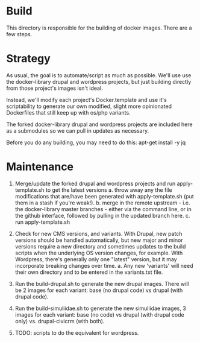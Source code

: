 
# Build

This directory is responsible for the building of docker images. There are a few steps.

# Strategy

As usual, the goal is to automate/script as much as possible. We'll use use the docker-library drupal and wordpress projects, but just building directly from those project's images isn't ideal.

Instead, we'll modify each project's Docker.template and use it's scriptability to generate our own modified, slight more opinionated Dockerfiles that still keep up with os/php variants.

The forked docker-library drupal and wordpress projects are included here as a submodules so we can pull in updates as necessary. 

Before you do any building, you may need to do this: apt-get install -y jq

# Maintenance

1. Merge/update the forked drupal and wordpress projects and run apply-template.sh to get the latest versions 
  a. throw away any the file modifications that are/have been generated with apply-template.sh (put them in a stash if you're weak!).
  b. merge in the remote upstream - i.e. the docker-library master branches - either via the command line, or in the github interface, followed by pulling in the updated branch here.
  c. run apply-template.sh

2. Check for new CMS versions, and variants. With Drupal, new patch versions should be handled automatically, but new major and minor versions require a new directory and sometimes updates to the build scripts when the underlying OS version changes, for example. With Wordpress, there's generally only one "latest" version, but it may incorporate breaking changes over time.
  a. Any new 'variants' will need their own directory and to be entered in the variants.txt file.

3. Run the build-drupal.sh to generate the new drupal images. There will be 2 images for each variant: base (no drupal code) vs drupal (with drupal code).
4. Run the build-simuliidae.sh to generate the new simuliidae images, 3 images for each variant: base (no code) vs drupal (with drupal code only) vs. drupal-civicrm (with both).
5. TODO: scripts to do the equivalent for wordpress.
